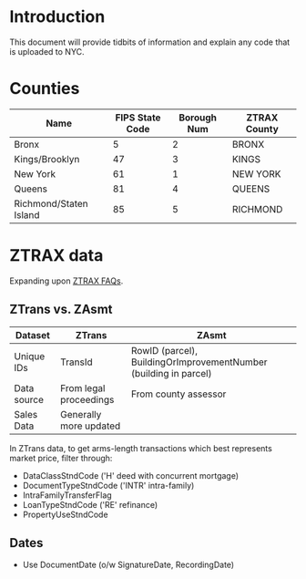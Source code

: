 
# Introduction 

This document will provide tidbits of information and explain any code that is uploaded to NYC. 

# Counties 

Name | FIPS State Code  | Borough Num | ZTRAX County |
---- | ---------------- | ----------- | ------------
Bronx | 5 | 2 | BRONX
Kings/Brooklyn | 47 | 3 | KINGS
New York | 61 | 1 | NEW YORK
Queens | 81 | 4 | QUEENS
Richmond/Staten Island | 85 | 5 | RICHMOND

# ZTRAX data 

Expanding upon [ZTRAX FAQs](https://www.zillow.com/research/ztrax/ztrax-faqs/).

## ZTrans vs. ZAsmt 

Dataset | ZTrans | ZAsmt 
------- | ------ | -----
Unique IDs | TransId | RowID (parcel), BuildingOrImprovementNumber (building in parcel)
Data source | From legal proceedings | From county assessor
Sales Data | Generally more updated | 

In ZTrans data, to get arms-length transactions which best represents market price, filter through: 
- DataClassStndCode ('H' deed with concurrent mortgage)
- DocumentTypeStndCode ('INTR' intra-family)
- IntraFamilyTransferFlag
- LoanTypeStndCode ('RE' refinance)
- PropertyUseStndCode

## Dates 

- Use DocumentDate (o/w SignatureDate, RecordingDate)

